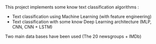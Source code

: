 This project implements some know text classification algorithms :

- Text classification using Machine Learning (with feature engineering)
- Text classification with some know Deep Learning architecture (MLP, CNN, CNN + LSTM)

Two main data bases have been used (The 20 newsgroups + IMDb)